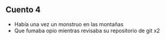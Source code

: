 ## Cuento 4
- Había una vez un monstruo en las montañas
- Que fumaba opio mientras revisaba su repositorio de git 
x2

